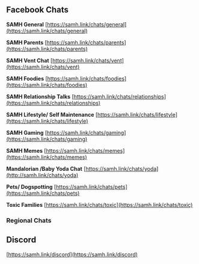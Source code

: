 ## Facebook Chats

**SAMH General**
[https://samh.link/chats/general](https://samh.link/chats/general)

**SAMH Parents**
[https://samh.link/chats/parents](https://samh.link/chats/parents)

**SAMH Vent Chat**
[https://samh.link/chats/vent](https://samh.link/chats/vent)

**SAMH Foodies**
[https://samh.link/chats/foodies](https://samh.link/chats/foodies)

**SAMH Relationship Talks**
[https://samh.link/chats/relationships](https://samh.link/chats/relationships)

**SAMH Lifestyle/ Self Maintenance**
[https://samh.link/chats/lifestyle](https://samh.link/chats/lifestyle)

**SAMH Gaming**
[https://samh.link/chats/gaming](https://samh.link/chats/gaming)

**SAMH Memes**
[https://samh.link/chats/memes](https://samh.link/chats/memes)

**Mandalorian /Baby Yoda Chat**
[https://samh.link/chats/yoda](http://samh.link/chats/yoda)

**Pets/ Dogspotting**
[https://samh.link/chats/pets](https://samh.link/chats/pets)

**Toxic Families**
[https://samh.link/chats/toxic](https://samh.link/chats/toxic)

### Regional Chats

## Discord
[https://samh.link/discord](https://samh.link/discord)
